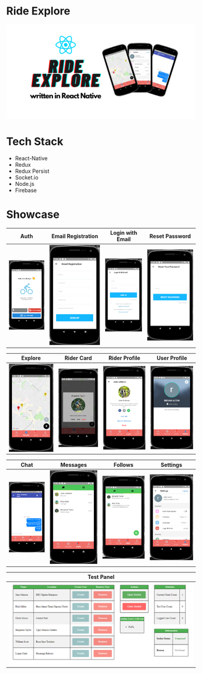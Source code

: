 # Ride Explore

![preview](/images/preview.png "Preview")

# Tech Stack

- React-Native
- Redux
- Redux Persist
- Socket.io
- Node.js
- Firebase

# Showcase

|  Auth  	|  Email Registration	|  Login with Email 	|   Reset Password	| 
|---	|---	|---	|---	|
|  ![auth](/images/auth.png "Auth") 	|  ![register-with-email](/images/register_with_email.png "Register with Email") 	|  ![login-with-email](/images/login_with_email.png "Login with Email") 	|  ![reset-password](/images/reset_your_password.png "Reset Password") 	|

|  Explore  	|  Rider Card  	| Rider Profile 	|  User Profile  	|
|---	|---	|---	|---	|
|  ![explore](/images/map.png "Explore") 	|  ![rider-card](/images/map_card.png "Rider Card") 	|  ![rider-profile](/images/user_profile.png "Rider Profile") 	|  ![user-profile](/images/profile.png "User Profile") 	|

|  Chat  	|  Messages  | Follows	|  Settings  	|
|---	|---	|---	|---	|
|  ![chat](/images/chat.png "Chat") 	|  ![message-list](/images/chat_list.png "Message List") 	|  ![follow-list](/images/follows_list.png "Follow List") 	|  ![settings](/images/settings.png "Settings") 	|

|  Test Panel  	|
|---	|
|  ![panel](/images/panel.png "Panel") 	|
